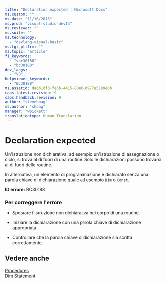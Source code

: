 ```yaml
---
title: "Declaration expected | Microsoft Docs"
ms.custom: ""
ms.date: "11/16/2016"
ms.prod: "visual-studio-dev14"
ms.reviewer: ""
ms.suite: ""
ms.technology: 
  - "devlang-visual-basic"
ms.tgt_pltfrm: ""
ms.topic: "article"
f1_keywords: 
  - "vbc30188"
  - "bc30188"
dev_langs: 
  - "VB"
helpviewer_keywords: 
  - "BC30188"
ms.assetid: da6b1df3-fe6b-4415-88e6-0977e5189e0b
caps.latest.revision: 9
caps.handback.revision: 9
author: "stevehoag"
ms.author: "shoag"
manager: "wpickett"
translationtype: Human Translation
---
```

# Declaration expected
Un'istruzione non dichiarativa, ad esempio un'istruzione di assegnazione o ciclo, si trova al di fuori di una routine.  Solo le dichiarazioni possono trovarsi al di fuori delle routine.  
  
 In alternativa, un elemento di programmazione è dichiarato senza una parola chiave di dichiarazione quale ad esempio `Dim` o `Const`.  
  
 **ID errore:** BC30188  
  
### Per correggere l'errore  
  
-   Spostare l'istruzione non dichiarativa nel corpo di una routine.  
  
-   Iniziare la dichiarazione con una parola chiave di dichiarazione appropriata.  
  
-   Controllare che la parola chiave di dichiarazione sia scritta correttamente.  
  
## Vedere anche  
 [Procedures](../../../visual-basic/programming-guide/language-features/procedures/index.md)   
 [Dim Statement](../../../visual-basic/language-reference/statements/dim-statement.md)